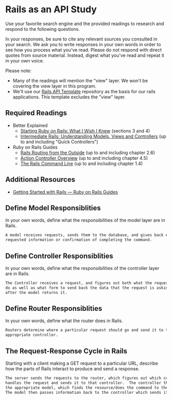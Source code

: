 # Rails as an API Study

Use your favorite search engine and the provided readings to research and
respond to the following questions.

In your responses, be sure to cite any relevant sources you consulted in your
search. We ask you to write responses in your own words in order to see how you
process what you've read. Please do not respond with direct quotes from source
material. Instead, digest what you've read and repeat it in your own voice.

Please note:

-   Many of the readings will mention the "view" layer. We won't be covering the
    view layer in this program.
-   We'll use our [Rails API Template](https://github.com/ga-wdi-boston/rails-api-template)
    repository as the basis for our rails applications.
    This template excludes the "view" layer.

## Required Readings

-   Better Explained
    -   [Starting Ruby on Rails: What I Wish I Knew](http://betterexplained.com/articles/starting-ruby-on-rails-what-i-wish-i-knew/)
        (sections 3 and 4)
    -   [Intermediate Rails: Understanding Models, Views and Controllers](http://betterexplained.com/articles/intermediate-rails-understanding-models-views-and-controllers/)
        (up to and including "Quick Controllers")
-   Ruby on Rails Guides
    -   [Rails Routing from the Outside](http://guides.rubyonrails.org/routing.html)
        (up to and including chapter 2.6)
    -   [Action Controller Overview](http://guides.rubyonrails.org/action_controller_overview.html)
        (up to and including chapter 4.5)
    -   [The Rails Command Line](http://guides.rubyonrails.org/command_line.html)
        (up to and including chapter 1.4)

## Additional Resources

-   [Getting Started with Rails — Ruby on Rails Guides](http://guides.rubyonrails.org/getting_started.html)

## Define Model Responsiblities

In your own words, define what the responsibilities of the model layer are in
Rails.

```md
A model receives requests, sends them to the database, and gives back either the
requested information or confirmation of completing the command.
```

## Define Controller Responsiblities

In your own words, define what the responsibilities of the controller layer are
in Rails.

```md
The Controller receives a request, and figures out both what the request should
do as well as what form to send back the data that the request is asking for
after the model returns it.
```

## Define Router Responsiblities

In your own words, define what the router does in Rails.

```md
Routers determine where a particular request should go and send it to the
appropriate controller.
```

## The Request-Response Cycle in Rails

Starting with a client making a GET request to a particular URL, describe how
the parts of Rails interact to produce and send a response.

```md
The server sends the requests to the router, which figures out which controller
handles the request and sends it to that controller.  The controller then contacts
the appropriate model, which finds the resource/does the command to the database.
The model then passes information back to the controller which sends it to the user.
```
